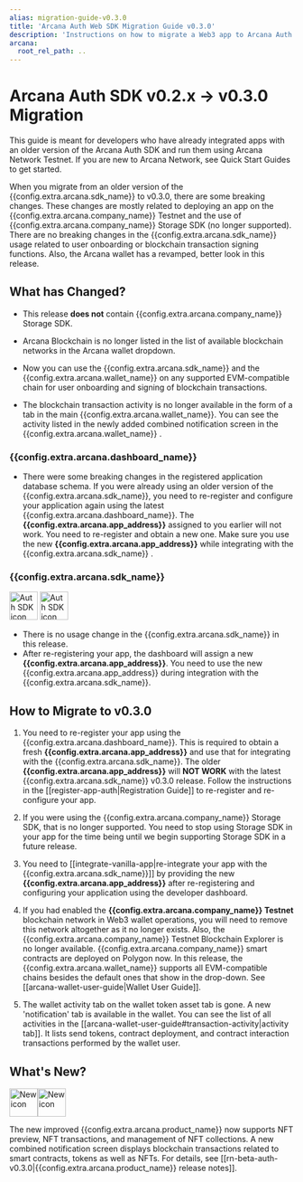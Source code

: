 ```yaml
---
alias: migration-guide-v0.3.0
title: 'Arcana Auth Web SDK Migration Guide v0.3.0'
description: 'Instructions on how to migrate a Web3 app to Arcana Auth Web SDK v0.3.0?'
arcana:
  root_rel_path: ..
---
```


# Arcana Auth SDK v0.2.x -> v0.3.0 Migration

This guide is meant for developers who have already integrated apps with an older version of the Arcana Auth SDK and run them using Arcana Network Testnet. If you are new to Arcana Network, see Quick Start Guides to get started.

When you migrate from an older version of the {{config.extra.arcana.sdk_name}} to v0.3.0, there are some breaking changes. These changes are mostly related to deploying an app on the {{config.extra.arcana.company_name}} Testnet and the use of {{config.extra.arcana.company_name}} Storage SDK (no longer supported). There are no breaking changes in the {{config.extra.arcana.sdk_name}}  usage related to user onboarding or blockchain transaction signing functions.  Also, the Arcana wallet has a revamped, better look in this release.

## What has Changed?

* This release **does not** contain {{config.extra.arcana.company_name}} Storage SDK. 

* Arcana Blockchain is no longer listed in the list of available blockchain networks in the Arcana wallet dropdown.

* Now you can use the {{config.extra.arcana.sdk_name}} and the {{config.extra.arcana.wallet_name}} on any supported EVM-compatible chain for user onboarding and signing of blockchain transactions.

* The blockchain transaction activity is no longer available in the form of a tab in the main {{config.extra.arcana.wallet_name}}. You can see the activity listed in the newly added combined notification screen in the {{config.extra.arcana.wallet_name}} .

### {{config.extra.arcana.dashboard_name}} 

* There were some breaking changes in the registered application database schema. If you were already using an older version of the {{config.extra.arcana.sdk_name}}, you need to re-register and configure your application again using the latest {{config.extra.arcana.dashboard_name}}. The **{{config.extra.arcana.app_address}}** assigned to you earlier will not work. You need to re-register and obtain a new one. Make sure you use the new **{{config.extra.arcana.app_address}}** while integrating with the {{config.extra.arcana.sdk_name}} .

### {{config.extra.arcana.sdk_name}} 

<img src="{{config.extra.arcana.img_dir}}/icons/i_an_authsdk_light.{{config.extra.arcana.img_png}}#only-light" alt="Auth SDK icon" width="50" />
<img src="{{config.extra.arcana.img_dir}}/icons/i_an_authsdk_dark.{{config.extra.arcana.img_png}}#only-dark" alt="Auth SDK icon" width="50" />

* There is no usage change in the {{config.extra.arcana.sdk_name}} in this release. 
* After re-registering your app, the dashboard will assign a new **{{config.extra.arcana.app_address}}**. You need to use the new {{config.extra.arcana.app_address}} during integration with the {{config.extra.arcana.sdk_name}}.

## How to Migrate to v0.3.0

1. You need to re-register your app using the {{config.extra.arcana.dashboard_name}}. This is required to obtain a fresh **{{config.extra.arcana.app_address}}** and use that for integrating with the {{config.extra.arcana.sdk_name}}. The older **{{config.extra.arcana.app_address}}** will **NOT WORK** with the latest {{config.extra.arcana.sdk_name}} v0.3.0 release. Follow the instructions in the [[register-app-auth|Registration Guide]] to re-register and re-configure your app.

2. If you were using the {{config.extra.arcana.company_name}} Storage SDK, that is no longer supported. You need to stop using Storage SDK in your app for the time being until we begin supporting Storage SDK in a future release.

3. You need to [[integrate-vanilla-app|re-integrate your app with the {{config.extra.arcana.sdk_name}}]] by providing the new **{{config.extra.arcana.app_address}}** after re-registering and configuring your application using the developer dashboard.

4. If you had enabled the **{{config.extra.arcana.company_name}}  Testnet** blockchain network in Web3 wallet operations, you will need to remove this network altogether as it no longer exists.  Also, the {{config.extra.arcana.company_name}} Testnet Blockchain Explorer is no longer available.  {{config.extra.arcana.company_name}}  smart contracts are deployed on Polygon now. In this release, the {{config.extra.arcana.wallet_name}} supports all EVM-compatible chains besides the default ones that show in the drop-down.  See [[arcana-wallet-user-guide|Wallet User Guide]].

5. The wallet activity tab on the wallet token asset tab is gone. A new 'notification' tab is available in the wallet. You can see the list of all activities in the [[arcana-wallet-user-guide#transaction-activity|activity tab]]. It lists send tokens, contract deployment, and contract interaction transactions performed by the wallet user.

## What's New?

<img src="{{config.extra.arcana.img_dir}}/icon_new_light.{{config.extra.arcana.img_png}}#only-light" alt="New icon" width="50" /><img src="{{config.extra.arcana.img_dir}}/icon_new_dark.{{config.extra.arcana.img_png}}#only-dark" alt="New icon" width="50" />

The new improved {{config.extra.arcana.product_name}} now supports NFT preview, NFT transactions, and management of NFT collections. A new combined notification screen displays blockchain transactions related to smart contracts, tokens as well as NFTs. For details, see [[rn-beta-auth-v0.3.0|{{config.extra.arcana.product_name}} release notes]].
